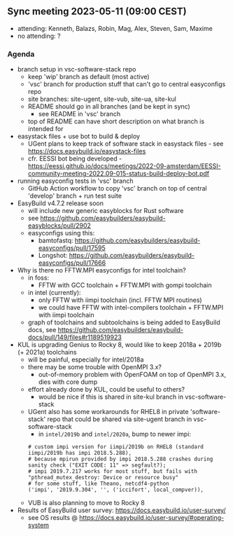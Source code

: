 ## Sync meeting 2023-05-11 (09:00 CEST)

- attending: Kenneth, Balazs, Robin, Mag, Alex, Steven, Sam, Maxime
- no attending: ?

### Agenda

- branch setup in vsc-software-stack repo
    - keep 'wip' branch as default (most active)
    - 'vsc' branch for production stuff that can't go to central easyconfigs repo
    - site branches: site-ugent, site-vub, site-ua, site-kul
    - README should go in all branches (and be kept in sync)
        - see README in 'vsc' branch
    - top of README can have short description on what branch is intended for
- easystack files + use bot to build & deploy
    - UGent plans to keep track of software stack in easystack files - see https://docs.easybuild.io/easystack-files
    - cfr. EESSI bot being developed - https://eessi.github.io/docs/meetings/2022-09-amsterdam/EESSI-community-meeting-2022.09-015-status-build-deploy-bot.pdf
- running easyconfig tests in 'vsc' branch
    - GitHub Action workflow to copy 'vsc' branch on top of central 'develop' branch + run test suite
- EasyBuild v4.7.2 release soon
    - will include new generic easyblocks for Rust software
    - see https://github.com/easybuilders/easybuild-easyblocks/pull/2902
    - easyconfigs using this:
        - bamtofastq: https://github.com/easybuilders/easybuild-easyconfigs/pull/17595
        - Longshot: https://github.com/easybuilders/easybuild-easyconfigs/pull/17666
- Why is there no FFTW.MPI easyconfigs for intel toolchain?
    - in foss:
        - FFTW with GCC toolchain + FFTW.MPI with gompi toolchain
    - in intel (currently):
        - only FFTW with iimpi toolchain (incl. FFTW MPI routines)
        - we could have FFTW with intel-compilers toolchain + FFTW.MPI with iimpi toolchain
    - graph of toolchains and subtoolchains is being added to EasyBuild docs, see https://github.com/easybuilders/easybuild-docs/pull/149/files#r1189519923
- KUL is upgrading Genius to Rocky 8, would like to keep 2018a + 2019b (+ 2021a) toolchains
    - will be painful, especially for intel/2018a
    - there may be some trouble with OpenMPI 3.x?
        - out-of-memory problem with OpenFOAM on top of OpenMPI 3.x, dies with core dump
    - effort already done by KUL, could be useful to others?
        - would be nice if this is shared in site-kul branch in vsc-software-stack
    - UGent also has some workarounds for RHEL8 in private 'software-stack' repo that could be shared via site-ugent branch in vsc-software-stack
        - in `intel/2019b` and `intel/2020a`, bump to newer impi:
        ```
        # custom impi version for iimpi/2019b on RHEL8 (standard iimpi/2019b has impi 2018.5.288),
        # because mpirun provided by impi 2018.5.288 crashes during sanity check ("EXIT CODE: 11" => segfault?);
        # impi 2019.7.217 works for most stuff, but fails with "pthread_mutex_destroy: Device or resource busy"
        # for some stuff, like Theano, netcdf4-python
        ('impi', '2019.9.304', '', ('iccifort', local_compver)),
        ```
    - VUB is also planning to move to Rocky 8
- Results of EasyBuild user survey: https://docs.easybuild.io/user-survey/
    - see OS results @ https://docs.easybuild.io/user-survey/#operating-system
